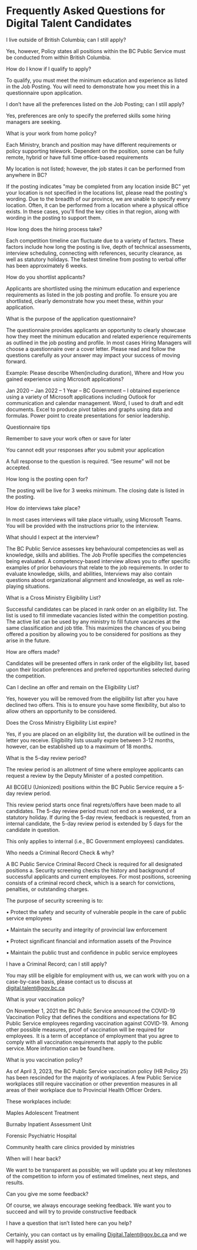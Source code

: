 <h1>Frequently Asked Questions for Digital Talent Candidates</h2>



I live outside of British Columbia; can I still apply? 

Yes, however, Policy states all positions within the BC Public Service must be conducted from within British Columbia. 

How do I know if I qualify to apply? 

To qualify, you must meet the minimum education and experience as listed in the Job Posting. You will need to demonstrate how you meet this in a questionnaire upon application.  

I don’t have all the preferences listed on the Job Posting; can I still apply? 

Yes, preferences are only to specify the preferred skills some hiring managers are seeking.  

What is your work from home policy? 

Each Ministry, branch and position may have different requirements or policy supporting telework.  Dependent on the position, some can be fully remote, hybrid or have full time office-based requirements 

My location is not listed; however, the job states it can be performed from anywhere in BC?  

If the posting indicates "may be completed from any location inside BC" yet your location is not specified in the locations list, please read the posting's wording. Due to the breadth of our province, we are unable to specify every location. Often, it can be performed from a location where a physical office exists. In these cases, you'll find the key cities in that region, along with wording in the posting to support them. 

How long does the hiring process take?  

Each competition timeline can fluctuate due to a variety of factors. These factors include how long the posting is live, depth of technical assessments, interview scheduling, connecting with references, security clearance, as well as statutory holidays. The fastest timeline from posting to verbal offer has been approximately 6 weeks.  

How do you shortlist applicants? 

Applicants are shortlisted using the minimum education and experience requirements as listed in the job posting and profile. To ensure you are shortlisted, clearly demonstrate how you meet these, within your application. 

What is the purpose of the application questionnaire? 

The questionnaire provides applicants an opportunity to clearly showcase how they meet the minimum education and related experience requirements as outlined in the job posting and profile. In most cases Hiring Managers will choose a questionnaire over a cover letter. Please read and follow the questions carefully as your answer may impact your success of moving forward. 

Example: Please describe When(including duration), Where and How you gained experience using Microsoft applications? 

Jan 2020 – Jan 2022 – 1 Year – BC Government – I obtained experience using a variety of Microsoft applications including Outlook for communication and calendar management. Word, I used to draft and edit documents. Excel to produce pivot tables and graphs using data and formulas. Power point to create presentations for senior leadership.  

 

Questionnaire tips 

Remember to save your work often or save for later 

You cannot edit your responses after you submit your application 

A full response to the question is required. “See resume” will not be accepted. 

How long is the posting open for? 

The posting will be live for 3 weeks minimum. The closing date is listed in the posting. 

How do interviews take place?  

In most cases interviews will take place virtually, using Microsoft Teams. You will be provided with the instructions prior to the interview.  

What should I expect at the interview?  

The BC Public Service assesses key behavioural competencies as well as knowledge, skills and abilities. The Job Profile specifies the competencies being evaluated. A competency-based interview allows you to offer specific examples of prior behaviours that relate to the job requirements. In order to evaluate knowledge, skills, and abilities, Interviews may also contain questions about organizational alignment and knowledge, as well as role-playing situations.  

What is a Cross Ministry Eligibility List? 

Successful candidates can be placed in rank order on an eligibility list. The list is used to fill immediate vacancies listed within the competition posting. The active list can be used by any ministry to fill future vacancies at the same classification and job title. This maximizes the chances of you being offered a position by allowing you to be considered for positions as they arise in the future. 

How are offers made?  

Candidates will be presented offers in rank order of the eligibility list, based upon their location preferences and preferred opportunities selected during the competition. 

Can I decline an offer and remain on the Eligibility List?  

Yes, however you will be removed from the eligibility list after you have declined two offers. This is to ensure you have some flexibility, but also to allow others an opportunity to be considered.   

Does the Cross Ministry Eligibility List expire? 

Yes, if you are placed on an eligibility list, the duration will be outlined in the letter you receive. Eligibility lists usually expire between 3-12 months, however, can be established up to a maximum of 18 months. 

What is the 5-day review period? 

The review period is an allotment of time where employee applicants can request a review by the Deputy Minister of a posted competition. 

All BCGEU (Unionized) positions within the BC Public Service require a 5-day review period. 

This review period starts once final regrets/offers have been made to all candidates. The 5-day review period must not end on a weekend, or a statutory holiday. If during the 5-day review, feedback is requested, from an internal candidate, the 5-day review period is extended by 5 days for the candidate in question. 

This only applies to internal (i.e., BC Government employees) candidates.  

 

Who needs a Criminal Record Check & why?  

A BC Public Service Criminal Record Check is required for all designated positions a. Security screening checks the history and background of successful applicants and current employees. For most positions, screening consists of a criminal record check, which is a search for convictions, penalties, or outstanding charges. 

The purpose of security screening is to:  

• Protect the safety and security of vulnerable people in the care of public service employees 

• Maintain the security and integrity of provincial law enforcement 

• Protect significant financial and information assets of the Province 

• Maintain the public trust and confidence in public service employees 

 

I have a Criminal Record; can I still apply?  

You may still be eligible for employment with us, we can work with you on a case-by-case basis, please contact us to discuss at digital.talent@gov.bc.ca    

What is your vaccination policy? 

On November 1, 2021 the BC Public Service announced the COVID-19 Vaccination Policy that defines the conditions and expectations for BC Public Service employees regarding vaccination against COVID-19.  Among other possible measures, proof of vaccination will be required for employees.  It is a term of acceptance of employment that you agree to comply with all vaccination requirements that apply to the public service. More information can be found here. 

What is you vaccination policy? 

As of April 3, 2023, the BC Public Service vaccination policy (HR Policy 25) has been rescinded for the majority of workplaces. A few Public Service workplaces still require vaccination or other prevention measures in all areas of their workplace due to Provincial Health Officer Orders. 

 These workplaces include: 

Maples Adolescent Treatment 

Burnaby Inpatient Assessment Unit 

Forensic Psychiatric Hospital 

Community health care clinics provided by ministries 

When will I hear back?  

We want to be transparent as possible; we will update you at key milestones of the competition to inform you of estimated timelines, next steps, and results. 

Can you give me some feedback? 

Of course, we always encourage seeking feedback. We want you to succeed and will try to provide constructive feedback 

I have a question that isn’t listed here can you help?  

Certainly, you can contact us by emailing Digital.Talent@gov.bc.ca and we will happily assist you. 

 
